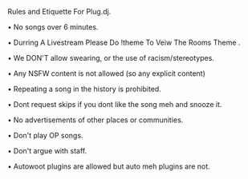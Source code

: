Rules and Etiquette For Plug.dj.


• No songs over 6 minutes.

• Durring A Livestream Please Do !theme To Veiw The Rooms Theme .

• We DON'T allow swearing, or the use of racism/stereotypes.

• Any NSFW content is not allowed (so any explicit content)

• Repeating a song in the history is prohibited.

• Dont request skips if you dont like the song meh and snooze it.

• No advertisements of other places or communities.

• Don't play OP songs.

• Don't argue with staff.

• Autowoot plugins are allowed but auto meh plugins are not.
